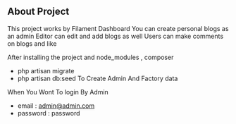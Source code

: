 ## About Project

This project works by Filament Dashboard
You can create personal blogs as an admin
Editor can edit and add blogs as well
Users can make comments on blogs and like

After installing the project and node_modules , composer
- php artisan migrate
- php artisan db:seed
To Create Admin And Factory data

When You Wont To  login By Admin
- email       : admin@admin.com
- password    : password
